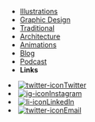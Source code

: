 - [Illustrations](illustrations)
- [Graphic Design](graphic-design)
- [Traditional](traditional)
- [Architecture](architecture)
- [Animations](animations)
- [Blog](https://sohkimsoh.medium.com/)
- [Podcast](https://www.youtube.com/channel/UC3c9rB4impCRQTh4Fx9u5ZA)
- **Links**
<!-- Begin HTML for hover -->
<li onmouseover="iconHover(this)" onmouseout="iconUnhover(this)">
  <a href="https://twitter.com/sohkimsoh" target="_self"><img alt="twitter-icon" src="https://icongr.am/fontawesome/twitter.svg?color=4d4d4d&size=16">Twitter</a>
</li>
<li onmouseover="iconHover(this)" onmouseout="iconUnhover(this)">
  <a href="https://www.linkedin.com/in/sohkim/" target="_self"><img alt="ig-icon" src="https://icongr.am/fontawesome/instagram.svg?color=4d4d4d&size=16">Instagram</a>
</li>
<li onmouseover="iconHover(this)" onmouseout="iconUnhover(this)">
  <a href="https://www.linkedin.com/in/sohkim/" target="_self"><img alt="li-icon" src="https://icongr.am/fontawesome/linkedin.svg?color=4d4d4d&size=16">LinkedIn</a>
</li>
<li onmouseover="iconHover(this)" onmouseout="iconUnhover(this)">
  <a href="mailto:kimsohyun25@gmail.com" target="_self"><img alt="twitter-icon" src="https://icongr.am/clarity/email.svg?color=4d4d4d&size=16">Email</a>
</li>

